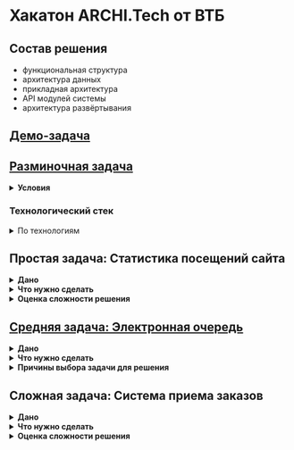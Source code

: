 # Хакатон ARCHI.Tech от ВТБ

## Состав решения

- функциональная структура
- архитектура данных
- прикладная архитектура
- API модулей системы
- архитектура развёртывания

## [Демо-задача](./demo.pdf)

## [Разминочная задача](./warmup.pdf)

<details>
<summary><b>Условия</b></summary>
<br>

Имеется web-приложение интернет-магазина, реализованное с использованием популярных технологий (например, NodeJS+React).

Руководитель проекта поручил повысить позиции сайта в результирующих выборках поисковых сервисов. Для этого необходимо предоставить возможность сбора и анализа статистики посещения web-страниц приложения.

Спроектируйте архитектуру и структуру приложения с учетом нового функционала по сбору и отображению статистики посещения web-страниц за определенный период времени.

Дополнительно предусмотрите возможность горизонтального масштабирования приложения при повышении числа запросов, равномерного распределения потоков запросов между обработчиками, а также горячего резервирования компонентов приложения для обеспечения отказоустойчивой работы.

Прикрепите файл в формате .pptx или .pdf ([шаблон презентации](./template.pptx)).

**Технологический стек**

<ins>Отмечены</ins> предпочтительные варианты.

Сетевые шлюзы
- <ins>HAProxy</ins>
- WAF
- Nginx

Виртуализация
- VMWare
- Proxmox
- <ins>Docker</ins>

Серверная часть
- <ins>NodeJS</ins>
- Flask

СУБД
- <ins>PostgreSQL</ins>

Мониторинг
- <ins>ELK + Heartbeat</ins>
- Prometheus + Grafana

Клиентская часть
- <ins>React</ins>
- Vue

</details>

### Технологический стек

<details>
<summary>По технологиям</summary>
<br>

IDM
- Keycloak

Сетевые шлюзы
- Nginx
- HAProxy
- Microsoft IIS

Виртуализация
- Openshift
- VMWare vSphere
- K8s

СУБД
- PostgreSQL
- Oracle DB
- MS SQL
- Redis
- Tarantool

Шины сообщений
- Active MQ
- Apache Kafka
- IBM MQ
- Rabbit MQ

Обработчики сообщений
- Debezium
- Apache Flink
- Kafka Streams
- Oracle GoldenGate

Поисковые системы
- Elasticsearch
- Opensearch

Мониторинг
- Kibana
- Grafana
- Prometheus

</details>

## Простая задача: Статистика посещений сайта

<details>
<summary><b>Дано</b></summary>
<br>

Для существующего web-приложения необходимо спроектировать и внедрить систему сбора и анализа действий пользователей на сайте. Под действиями пользователей подразумеваются переходы на web-страницы.

Сайт посещает до 50 000 пользователей в сутки. Пиковая нагрузка может достигать 100 одновременных пользовательских сессий.

</details>

<details>
<summary><b>Что нужно сделать</b></summary>
<br>

Система должна предоставлять сотрудникам организации, владеющей web-приложением: возможность визуализации действий пользователей за указанный период, подсчитывать статистику посещений. При этом система не должна пропускать события при пиковых нагрузках или сбоях в web-приложении.

Предусмотрите ограничение доступа к статистике и средствам визуализации.

</details>

<details>
<summary><b>Оценка сложности решения</b></summary>
<br>
  
Пиковая нагрузка может достигать 100 одновременных пользовательских сессий.
Сайт посещает до 50 000 пользователей в сутки.

Современные web-приложения рассчитаны на десятки тысяч активных пользователей.
⇒ Задача состоит только в добавлении системы сбора, сохранения и отображения статистики.

Система не должна пропускать события при пиковых нагрузках или сбоях в web-приложении.
⇒ Сбор статистики должен разделять запросы пользователей и ответы приложения.

Такой сбор возможно выполнять комбинацией из HAProxy и Logstash Persistent Queues.
Кластер LPQ, в свою очередь, должен поставлять сообщения о запросах и ответах HAProxy
с указанием метода, пути к ресурсу HTTP, заголовков, размеров сообщений, времени генерации, ID клиента и прочих параметрах в кластер Elasticsearch.

Отображение статистики возможно посредством Kibana, настроенной в отдельном от web-приложения окружении, с аутентификацией от внешнего провайдера SSO.

</details>

## [Средняя задача: Электронная очередь](./queue.pdf)

<details>
<summary><b>Дано</b></summary>
<br>

Для крупного банка с отделениями по всей России необходима система электронной очереди.

Система включает в себя клиентские терминалы, рабочие места сотрудников отделений, информационное табло, место администратора. С помощью клиентского терминала можно подать запрос на постановку в очередь для обслуживания в зависимости от типа операции.

Рабочие места сотрудников позволяют вызвать очередного клиента из определенной очереди на обработку.

Сотрудник должен иметь возможность настраивать часы приема на рабочем месте.

Информационное табло отображает текущее заполнение очереди и номер рабочего места обработки очередной заявки.

Место администратора позволяет настраивать и администрировать систему, задавать количество рабочих мест, типы очередей, время работы сотрудников.

</details>

<details>
<summary><b>Что нужно сделать</b></summary>
<br>

Предложить архитектуру системы «Электронной очереди» для отделений Банка.

Предусмотреть возможность восстановления содержимого очередей при отключении питания в отделении, а также автоматического подключения к обработке заявок сотрудников, зарегистрировавшихся в системе.

</details>

<details>
<summary><b>Причины выбора задачи для решения</b></summary>
<br>

1. Простая задача Статистика посещений сайта содержит мало функциональных требований, понятных на уровне бизнеса, в основном требования технические.

Численные оценки, указанные в условии простой задачи, на несколько порядков меньше, чем у интересных с точки зрения проработки прикладной архитектуры задач. 

2. Сложная задача Система приема заказов содержит очень много функциональных требований на уровне бизнеса, что приводит к риску не успеть описать решение за сутки.

Численные оценки, указанные в условии сложной задачи, на несколько порядков меньше, чем у интересных с точки зрения проработки прикладной архитектуры задач. 

3. Средняя задача Электронная очередь содержит достаточно сведений для описания use-case’ов, архитектуры данных и функциональных требований.

В условии задачи не указаны численные оценки, но характер условий говорит о возможности сосредоточиться не на высоконагруженной архитектуре, а на [оригинальных подходах к решению](./queue.pdf).

</details>

## Сложная задача: Система приема заказов

<details>
<summary><b>Дано</b></summary>
<br>

Быстро развивающаяся сеть ресторанов планирует разработать единую систему приема заказов.

Система включает в себя web- и мобильное приложения для гостей ресторана, рабочие места официанта, администратора ресторана, бухгалтера, администратора системы.

Web- и мобильное приложения для гостей имеют функциональность по формированию заказа в зале или для доставки, оплате и просмотру статуса своего заказа, обращению в службу поддержки.

Рабочее место позволяет обрабатывать заказы, закрепленные за конкретным официантом. Он может менять состав и статус заказа, отвечать на вопросы гостя.

Рабочее место администратора позволяет настраивать столики ресторана, формировать и распечатывать индивидуальные QR-коды для каждого столика, формировать смены официантов и закрепление столов за ними. Администратор видит все заказы своего ресторана, а также все обращения в службу поддержки, адресованные указанному ресторану или в разделе «Общие вопросы».

Рабочее место бухгалтера позволяет осуществлять просмотр заказов во всех ресторанах за любой период времени, формировать выгрузку для отправки в налоговую службу.

Среднее число заказов в сутки в ресторанах достигает 20 000 и в дальнейшем будет расти. В каждом ресторане может быть до 10 официантов. Планируется подключить к системе до 100 ресторанов.

</details>

<details>
<summary><b>Что нужно сделать</b></summary>
<br>

Спроектировать «Систему приема заказов» для сети ресторанов.

Разработку системы будут осуществлять несколько независимых команд, каждая из которых отвечает за свою часть функциональности.

</details>

<details>
<summary><b>Оценка сложности решения</b></summary>
<br>

Планируется подключить к системе до 100 ресторанов. В каждом может быть до 10 официантов.
Среднее число заказов в сутки в ресторанах достигает 20 000 и в дальнейшем будет расти.
⇒ 1000 официантов, 20 заказов на официанта в сутки, ~ 3 заказа в час, ~ 8 RPS на запись.

Современные web-приложения рассчитаны на десятки тысяч активных пользователей и RPS.
⇒ Система может быть реализована как модульное приложение на одном web-сервере.

Модель данных предполагает наличие отношений между набором сущностей:
ресторан, клиент, столик, официант, блюдо, заказ, счет и т.д.

Отказоустойчивость такой системы может быть достигнута за счет синхронной репликации БД.
Экономически эффективный вариант отказоустойчивой реляционной СУБД – PostgreSQL.

Формирование отчётности по любому периоду работы возможно на асинхронной реплике.

</details>
